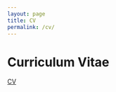 ```yaml
---
layout: page
title: CV
permalink: /cv/
---
```


# Curriculum Vitae
[CV](https://onedrive.live.com/?authkey=%21AOPvV5BbkVcgyYQ&id=DAF41146BFB14C20%2197443&cid=DAF41146BFB14C20&parId=root&parQt=sharedby&o=OneUp)
